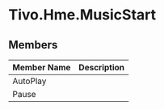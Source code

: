 # Tivo.Hme.MusicStart #

## Members ##
| **Member Name** | **Description** |
|:----------------|:----------------|
| AutoPlay |  |
| Pause |  |
